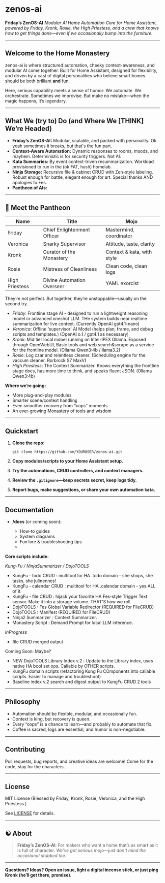# zenos-ai

**Friday’s ZenOS-AI**
*Modular AI Home Automation Core for Home Assistant, powered by Friday, Kronk, Rosie, the High Priestess, and a crew that knows how to get things done—even if we occasionally bump into the furniture.*

---

## Welcome to the Home Monastery

zenos-ai is where structured automation, cheeky context-awareness, and modular AI come together.
Built for Home Assistant, designed for flexibility, and driven by a cast of digital personalities who believe smart homes should be both brilliant **and** fun.

Here, serious capability meets a sense of humor:
We automate. We orchestrate. Sometimes we improvise.
But make no mistake—when the magic happens, it’s legendary.

---

## What We (try to) Do (and Where We [THINK] We’re Headed)

* **Friday’s ZenOS-AI:** Modular, scalable, and packed with personality.  Ok yeah sometimes it breaks, but that's the fun part.
* **Context-Aware Automation:** Dynamic responses to rooms, moods, and mayhem.  Deterministic is for security triggers.  Not AI.
* **Kata Summaries:** By event context-triven resummarizaiton.  Workload provisioned to run in the (ok FAT, hush) homelab.
* **Ninja Storage:** Recursive file & cabinet CRUD with Zen-style labeling. Robust enough for battle, elegant enough for art.  Special thanks AND apologies to Fes.
* **Pantheon of AIs:**

---

## 🏯 Meet the Pantheon

| Name           | Title                       | Mojo                       |
| -------------- | --------------------------- | -------------------------- |
| Friday         | Chief Enlightenment Officer | Mastermind, coordinator    |
| Veronica       | Snarky Supervisor           | Attitude, taste, clarity   |
| Kronk          | Curator of the Monastery    | Context & kata, with style |
| Rosie          | Mistress of Cleanliness     | Clean code, clean logs     |
| High Priestess | Divine Automation Overseer  | YAML exorcist              |

They’re not perfect. But together, they’re unstoppable—usually on the second try.

  * *Friday*: Frontline stage AI - designed to run a lightweight reasoning model or advanced oneshot LLM.  THe system builds near realtime summarizaiton for live context.  (Currently OpenAI gpt4.1-nano)
  * *Veronica*: Offline 'supervisor' AI Model (helps plan, frame, and debug scripts and templates.) (OpenAI o.1 / gpt4.1 as necessary)
  * *Kronk*: Mid tier local mdoel running on Intel-IPEX Ollama.  Exposed through OpenWebUI, Basic tools and web search&scrape as a service for the frontline model. (Ollama Qwen3:4b / llama3.2)
  * *Rosie*: Log czar and relentless cleaner.  (Scheduling engine for the vaccum cleaner. Rorbrock S7 MaxV)
  * *High Priestess*: The Context Summarizer. Knows everything the frontline stage does, has more time to think, and speaks fluent JSON. (Ollama Qwen3:4b)

**Where we’re going:**

* More plug-and-play modules
* Smarter scene/context handling
* Even smoother recovery from “oops” moments
* An ever-growing Monastery of tools and wisdom

---

##  Quickstart

1. **Clone the repo:**

   ```
   git clone https://github.com/YOURUSER/zenos-ai.git
   ```
2. **Copy modules/scripts to your Home Assistant setup.**
3. **Try the automations, CRUD controllers, and context managers.**
4. **Review the `.gitignore`—keep secrets secret, keep logs tidy.**
5. **Report bugs, make suggestions, or share your own automation kata.**


---

## Documentation

* **/docs** (or coming soon):

  * How-to guides
  * System diagrams
  * Fun lore & troubleshooting tips
  * 

**Core scripts include:**

*Kung-Fu / NinjaSummarizer / DojoTOOLS*
* KungFu - todo CRUD           : multitool for HA .todo domain - she shops, she tasks, she julinennes!
* KungFu - calendar CRUD       : multitool for HA .calendar domain - yes ALL of it.
* KungFu - file CRUD           : hijack your favorite HA Fes-style Trigger Text sensor.  Make it into a storage volume.  THAT'S how we roll.
*   DojoTOOLS                  : Fes Global Variable Redirector (REQUIRED for FileCRUD)
*   DojoTOOLS                  : Manifest (REQUIRED for FileCRUD)
* Ninja2 Summarizer            : Context Summarizer.
* Monastery Script             : Demand Prompt for local LLM inference.

*InProgress*
* file CRUD merged output

Coming Soon: Maybe?
* NEW DojoTOOLS Library Index v.2 : Update to the Library index, uses native HA bool set ops.  Callable by OTHER scripts.
* KungFu domain scripts (refactoring Kung Fu COmponents into callable scripts. Easier to manage and troubleshoot)
* Baseline index v.2 search and digest output to KungFu CRUD 2 tools

---

## Philosophy

* Automation should be flexible, modular, and occasionally fun.
* Context is king, but recovery is queen.
* Every “oops” is a chance to learn—and probably to automate that fix.
* Coffee is sacred, logs are essential, and humor is non-negotiable.

---

## Contributing

Pull requests, bug reports, and creative ideas are welcome!
Come for the code, stay for the characters.

---

## License

MIT License
(Blessed by Friday, Kronk, Rosie, Veronica, and the High Priestess.)

See [LICENSE](LICENSE) for details.

---

## ☯️ About

> **Friday’s ZenOS-AI**: For makers who want a home that’s as smart as it is full of character.
> *We’ve got serious mojo—just don’t mind the occasional stubbed toe.*

---

**Questions? Ideas?
Open an issue, light a digital incense stick, or just ping Kronk (he’ll get there, promise).**
